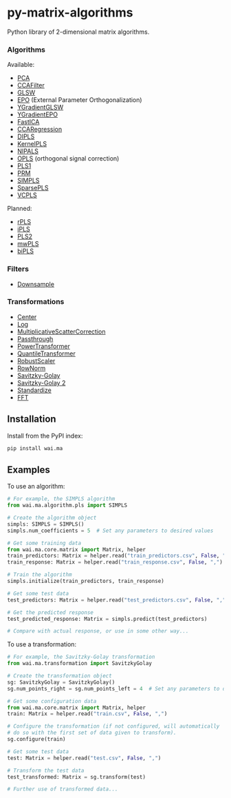 # py-matrix-algorithms

Python library of 2-dimensional matrix algorithms.

### Algorithms

Available:

* [PCA](https://web.archive.org/web/20160630035830/http://statmaster.sdu.dk:80/courses/ST02/module05/module.pdf)
* [CCAFilter](http://citeseerx.ist.psu.edu/viewdoc/summary?doi=10.1.1.30.16)
* [GLSW](http://wiki.eigenvector.com/index.php?title=Advanced_Preprocessing:_Multivariate_Filtering#GLSW_Algorithm)
* [EPO](http://wiki.eigenvector.com/index.php?title=Advanced_Preprocessing:_Multivariate_Filtering#External_Parameter_Orthogonalization_.28EPO.29) (External Parameter Orthogonalization)
* [YGradientGLSW](http://wiki.eigenvector.com/index.php?title=Advanced_Preprocessing:_Multivariate_Filtering#GLSW_Algorithm)
* [YGradientEPO](http://wiki.eigenvector.com/index.php?title=Advanced_Preprocessing:_Multivariate_Filtering#External_Parameter_Orthogonalization_.28EPO.29)
* [FastICA](https://www.cs.helsinki.fi/u/ahyvarin/papers/bookfinal_ICA.pdf)
* [CCARegression]()
* [DIPLS](https://pubs.acs.org/doi/10.1021/acs.analchem.8b00498)
* [KernelPLS](http://www.plantbreeding.wzw.tum.de/fileadmin/w00bdb/www/kraemer/icml_kernelpls.pdf)
* [NIPALS](http://www.statsoft.com/textbook/partial-least-squares/#NIPALS)
* [OPLS](https://www.r-bloggers.com/evaluation-of-orthogonal-signal-correction-for-pls-modeling-osc-pls-and-opls/) (orthogonal signal correction)
* [PLS1](https://web.archive.org/web/20081001154431/http://statmaster.sdu.dk:80/courses/ST02/module07/module.pdf)
* [PRM]()
* [SIMPLS](http://www.statsoft.com/textbook/partial-least-squares/#SIMPLS)
* [SparsePLS](https://www.ncbi.nlm.nih.gov/pmc/articles/PMC2810828/)
* [VCPLS](http://or.nsfc.gov.cn/bitstream/00001903-5/485833/1/1000013952154.pdf)

Planned:

* [rPLS](https://www.researchgate.net/publication/259536250_Recursive_weighted_partial_least_squares_rPLS_An_efficient_variable_selection_method_using_PLS)
* [iPLS](https://www.researchgate.net/publication/247776629_Interval_Partial_Least-Squares_Regression_iPLS_A_Comparative_Chemometric_Study_with_an_Example_from_Near-Infrared_Spectroscopy)
* [PLS2](https://web.archive.org/web/20160702070233/http://statmaster.sdu.dk/courses/ST02/module08/module.pdf)
* [mwPLS]()
* [biPLS](https://www.academia.edu/14468430/Sequential_application_of_backward_interval_partial_least_squares_and_genetic_algorithms_for_the_selection_of_relevant_spectral_regions)

### Filters

* [Downsample]()

### Transformations

* [Center]()
* [Log]()
* [MultiplicativeScatterCorrection]()
* [Passthrough]()
* [PowerTransformer](https://scikit-learn.org/stable/modules/generated/sklearn.preprocessing.PowerTransformer.html)
* [QuantileTransformer](https://scikit-learn.org/stable/modules/generated/sklearn.preprocessing.QuantileTransformer.html)
* [RobustScaler](https://scikit-learn.org/stable/modules/generated/sklearn.preprocessing.RobustScaler.html)
* [RowNorm]()
* [Savitzky-Golay]()
* [Savitzky-Golay 2]()
* [Standardize]()
* [FFT]()

## Installation

Install from the PyPI index:

```bash
pip install wai.ma
```

## Examples

To use an algorithm:

```python
# For example, the SIMPLS algorithm
from wai.ma.algorithm.pls import SIMPLS

# Create the algorithm object
simpls: SIMPLS = SIMPLS()
simpls.num_coefficients = 5  # Set any parameters to desired values

# Get some training data
from wai.ma.core.matrix import Matrix, helper
train_predictors: Matrix = helper.read("train_predictors.csv", False, ",")
train_response: Matrix = helper.read("train_response.csv", False, ",")

# Train the algorithm
simpls.initialize(train_predictors, train_response)

# Get some test data
test_predictors: Matrix = helper.read("test_predictors.csv", False, ",")

# Get the predicted response
test_predicted_response: Matrix = simpls.predict(test_predictors)

# Compare with actual response, or use in some other way...
```

To use a transformation:

```python
# For example, the Savitzky-Golay transformation
from wai.ma.transformation import SavitzkyGolay

# Create the transformation object
sg: SavitzkyGolay = SavitzkyGolay()
sg.num_points_right = sg.num_points_left = 4  # Set any parameters to desired values

# Get some configuration data
from wai.ma.core.matrix import Matrix, helper
train: Matrix = helper.read("train.csv", False, ",")

# Configure the transformation (if not configured, will automatically
# do so with the first set of data given to transform). 
sg.configure(train)

# Get some test data
test: Matrix = helper.read("test.csv", False, ",")

# Transform the test data
test_transformed: Matrix = sg.transform(test)

# Further use of transformed data...
```
